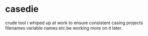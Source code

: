 # casedie
crude tool i whiped up at work  to ensure consistent casing  projects filenames variable names etc.be working more on it later.
